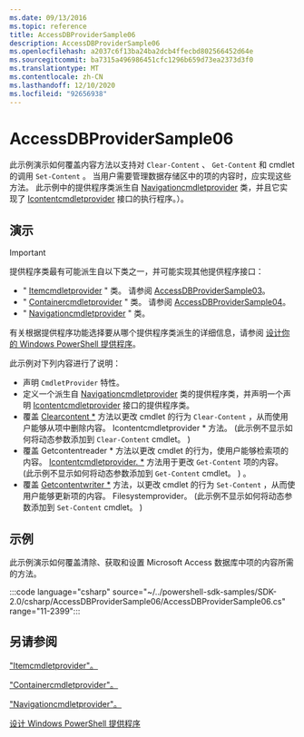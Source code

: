 ```yaml
---
ms.date: 09/13/2016
ms.topic: reference
title: AccessDBProviderSample06
description: AccessDBProviderSample06
ms.openlocfilehash: a2037c6f13ba24ba2dcb4ffecbd802566452d64e
ms.sourcegitcommit: ba7315a496986451cfc1296b659d73ea2373d3f0
ms.translationtype: MT
ms.contentlocale: zh-CN
ms.lasthandoff: 12/10/2020
ms.locfileid: "92656938"
---
```

# <a name="accessdbprovidersample06"></a>AccessDBProviderSample06

此示例演示如何覆盖内容方法以支持对 `Clear-Content` 、 `Get-Content` 和 cmdlet 的调用 `Set-Content` 。 当用户需要管理数据存储区中的项的内容时，应实现这些方法。 此示例中的提供程序类派生自 [Navigationcmdletprovider](/dotnet/api/System.Management.Automation.Provider.NavigationCmdletProvider) 类，并且它实现了 [Icontentcmdletprovider](/dotnet/api/System.Management.Automation.Provider.IContentCmdletProvider) 接口的执行程序。）。

## <a name="demonstrates"></a>演示

> [!IMPORTANT]
> 提供程序类最有可能派生自以下类之一，并可能实现其他提供程序接口：
>
> - " [Itemcmdletprovider](/dotnet/api/System.Management.Automation.Provider.ItemCmdletProvider) " 类。 请参阅 [AccessDBProviderSample03](./accessdbprovidersample03.md)。
> - " [Containercmdletprovider](/dotnet/api/System.Management.Automation.Provider.ContainerCmdletProvider) " 类。 请参阅 [AccessDBProviderSample04](./accessdbprovidersample04.md)。
> - " [Navigationcmdletprovider](/dotnet/api/System.Management.Automation.Provider.NavigationCmdletProvider) " 类。
>
> 有关根据提供程序功能选择要从哪个提供程序类派生的详细信息，请参阅 [设计你的 Windows PowerShell 提供程序](./provider-types.md)。

此示例对下列内容进行了说明：

- 声明 `CmdletProvider` 特性。
- 定义一个派生自 [Navigationcmdletprovider](/dotnet/api/System.Management.Automation.Provider.NavigationCmdletProvider) 类的提供程序类，并声明一个声明 [Icontentcmdletprovider](/dotnet/api/System.Management.Automation.Provider.IContentCmdletProvider) 接口的提供程序类。
- 覆盖 [Clearcontent *](/dotnet/api/System.Management.Automation.Provider.IContentCmdletProvider.ClearContent) 方法以更改 cmdlet 的行为 `Clear-Content` ，从而使用户能够从项中删除内容。 Icontentcmdletprovider * 方法。  (此示例不显示如何将动态参数添加到 `Clear-Content` cmdlet。 ) 
- 覆盖 Getcontentreader * 方法以更改 cmdlet 的行为，使用户能够检索项的内容。 [Icontentcmdletprovider. *](/dotnet/api/System.Management.Automation.Provider.IContentCmdletProvider.GetContentReader) 方法用于更改 `Get-Content` 项的内容。  (此示例不显示如何将动态参数添加到 `Get-Content` cmdlet。 ) 。
- 覆盖 [Getcontentwriter *](/dotnet/api/Microsoft.PowerShell.Commands.FileSystemProvider.GetContentWriter) 方法，以更改 cmdlet 的行为 `Set-Content` ，从而使用户能够更新项的内容。 Filesystemprovider。  (此示例不显示如何将动态参数添加到 `Set-Content` cmdlet。 ) 

## <a name="example"></a>示例

此示例演示如何覆盖清除、获取和设置 Microsoft Access 数据库中项的内容所需的方法。

:::code language="csharp" source="~/../powershell-sdk-samples/SDK-2.0/csharp/AccessDBProviderSample06/AccessDBProviderSample06.cs" range="11-2399":::

## <a name="see-also"></a>另请参阅

["Itemcmdletprovider"。](/dotnet/api/System.Management.Automation.Provider.ItemCmdletProvider)

["Containercmdletprovider"。](/dotnet/api/System.Management.Automation.Provider.ContainerCmdletProvider)

["Navigationcmdletprovider"。](/dotnet/api/System.Management.Automation.Provider.NavigationCmdletProvider)

[设计 Windows PowerShell 提供程序](./provider-types.md)
